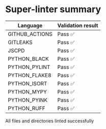 # Super-linter summary

| Language       | Validation result |
| -------------- | ----------------- |
| GITHUB_ACTIONS | Pass ✅           |
| GITLEAKS       | Pass ✅           |
| JSCPD          | Pass ✅           |
| PYTHON_BLACK   | Pass ✅           |
| PYTHON_PYLINT  | Pass ✅           |
| PYTHON_FLAKE8  | Pass ✅           |
| PYTHON_ISORT   | Pass ✅           |
| PYTHON_MYPY    | Pass ✅           |
| PYTHON_PYINK   | Pass ✅           |
| PYTHON_RUFF    | Pass ✅           |

All files and directories linted successfully
